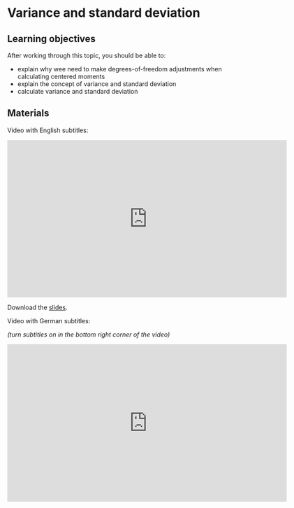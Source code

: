 # Variance and standard deviation

## Learning objectives

After working through this topic, you should be able to:

- explain why wee need to make degrees-of-freedom adjustments when calculating centered
  moments
- explain the concept of variance and standard deviation
- calculate variance and standard deviation

## Materials

Video with English subtitles:

<iframe
  src="https://electure.uni-bonn.de/paella7/ui/watch.html?id=2dff42a6-b3a1-4663-b64c-5accaf674294"
  width="640"
  height="360"
  frameborder="0"
  allowfullscreen
></iframe>

Download the [slides](stats_dispersion_concentration-squared.pdf).

Video with German subtitles:

*(turn subtitles on in the bottom right corner of the video)*

<iframe
  src="https://electure.uni-bonn.de/paella7/ui/watch.html?id=f2c7b9fc-135b-4a18-8e3d-4962e489bf6a"
  width="640"
  height="360"
  frameborder="0"
  allowfullscreen
></iframe>
